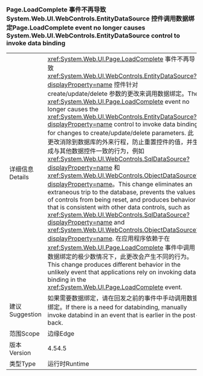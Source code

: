 ### <a name="pageloadcomplete-event-no-longer-causes-systemwebuiwebcontrolsentitydatasource-control-to-invoke-data-binding"></a><span data-ttu-id="3f948-101">Page.LoadComplete 事件不再导致 System.Web.UI.WebControls.EntityDataSource 控件调用数据绑定</span><span class="sxs-lookup"><span data-stu-id="3f948-101">Page.LoadComplete event no longer causes System.Web.UI.WebControls.EntityDataSource control to invoke data binding</span></span>

|   |   |
|---|---|
|<span data-ttu-id="3f948-102">详细信息</span><span class="sxs-lookup"><span data-stu-id="3f948-102">Details</span></span>|<span data-ttu-id="3f948-103"><xref:System.Web.UI.Page.LoadComplete> 事件不再导致 <xref:System.Web.UI.WebControls.EntityDataSource?displayProperty=name> 控件针对 create/update/delete 参数的更改来调用数据绑定。</span><span class="sxs-lookup"><span data-stu-id="3f948-103">The <xref:System.Web.UI.Page.LoadComplete> event no longer causes the <xref:System.Web.UI.WebControls.EntityDataSource?displayProperty=name> control to invoke data binding for changes to create/update/delete parameters.</span></span> <span data-ttu-id="3f948-104">此更改消除到数据库的外来行程，防止重置控件的值，并生成与其他数据控件一致的行为，例如 <xref:System.Web.UI.WebControls.SqlDataSource?displayProperty=name> 和 <xref:System.Web.UI.WebControls.ObjectDataSource?displayProperty=name>。</span><span class="sxs-lookup"><span data-stu-id="3f948-104">This change eliminates an extraneous trip to the database, prevents the values of controls from being reset, and produces behavior that is consistent with other data controls, such as <xref:System.Web.UI.WebControls.SqlDataSource?displayProperty=name> and <xref:System.Web.UI.WebControls.ObjectDataSource?displayProperty=name>.</span></span> <span data-ttu-id="3f948-105">在应用程序依赖于在 <xref:System.Web.UI.Page.LoadComplete> 事件中调用数据绑定的极少数情况下，此更改会产生不同的行为。</span><span class="sxs-lookup"><span data-stu-id="3f948-105">This change produces different behavior in the unlikely event that applications rely on invoking data binding in the <xref:System.Web.UI.Page.LoadComplete> event.</span></span>|
|<span data-ttu-id="3f948-106">建议</span><span class="sxs-lookup"><span data-stu-id="3f948-106">Suggestion</span></span>|<span data-ttu-id="3f948-107">如果需要数据绑定，请在回发之前的事件中手动调用数据绑定。</span><span class="sxs-lookup"><span data-stu-id="3f948-107">If there is a need for databinding, manually invoke databind in an event that is earlier in the post-back.</span></span>|
|<span data-ttu-id="3f948-108">范围</span><span class="sxs-lookup"><span data-stu-id="3f948-108">Scope</span></span>|<span data-ttu-id="3f948-109">边缘</span><span class="sxs-lookup"><span data-stu-id="3f948-109">Edge</span></span>|
|<span data-ttu-id="3f948-110">版本</span><span class="sxs-lookup"><span data-stu-id="3f948-110">Version</span></span>|<span data-ttu-id="3f948-111">4.5</span><span class="sxs-lookup"><span data-stu-id="3f948-111">4.5</span></span>|
|<span data-ttu-id="3f948-112">类型</span><span class="sxs-lookup"><span data-stu-id="3f948-112">Type</span></span>|<span data-ttu-id="3f948-113">运行时</span><span class="sxs-lookup"><span data-stu-id="3f948-113">Runtime</span></span>|

